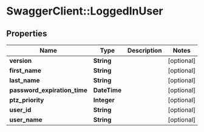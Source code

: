 # SwaggerClient::LoggedInUser

## Properties
Name | Type | Description | Notes
------------ | ------------- | ------------- | -------------
**version** | **String** |  | [optional] 
**first_name** | **String** |  | [optional] 
**last_name** | **String** |  | [optional] 
**password_expiration_time** | **DateTime** |  | [optional] 
**ptz_priority** | **Integer** |  | [optional] 
**user_id** | **String** |  | [optional] 
**user_name** | **String** |  | [optional] 


